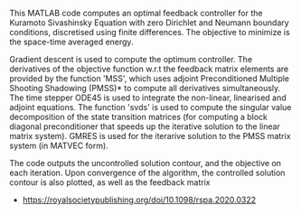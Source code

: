 This MATLAB code computes an optimal feedback controller for the Kuramoto Sivashinsky Equation with zero Dirichlet and Neumann boundary conditions, discretised using finite differences. 
The objective to minimize is the space-time averaged energy.
 
Gradient descent is used to compute the optimum controller. The derivatives of the objective function w.r.t the feedback matrix elements are provided by the function 'MSS', which uses 
adjoint Preconditioned Multiple Shooting Shadowing (PMSS)* to compute all derivatives simultaneously. The time stepper ODE45 is used to integrate the non-linear, linearised and adjoint equations. 
The function 'svds' is used to compute the singular value decomposition of the state transition matrices (for computing a block diagonal preconditioner that speeds up the iterative solution to the linear matrix system). 
GMRES is used for the iterarive solution to the PMSS matrix system (in MATVEC form). 
 
The code outputs the uncontrolled solution contour, and the objective on each iteration. Upon convergence of the algorithm, the controlled solution contour is also plotted, as well as the feedback matrix

 * https://royalsocietypublishing.org/doi/10.1098/rspa.2020.0322
